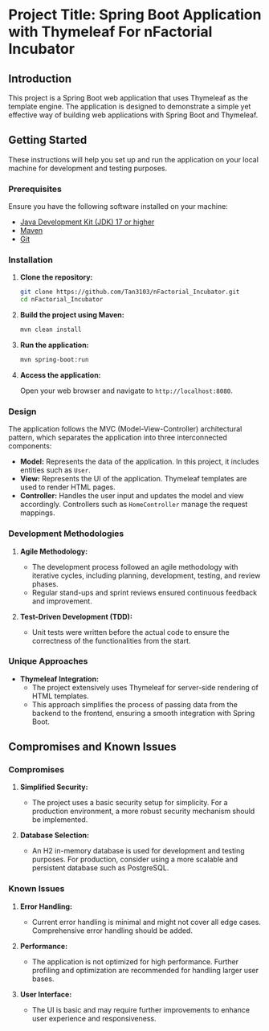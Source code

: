 # Project Title: Spring Boot Application with Thymeleaf For nFactorial Incubator

## Introduction

This project is a Spring Boot web application that uses Thymeleaf as the template engine. The application is designed to demonstrate a simple yet effective way of building web applications with Spring Boot and Thymeleaf.

## Getting Started

These instructions will help you set up and run the application on your local machine for development and testing purposes.

### Prerequisites

Ensure you have the following software installed on your machine:

- [Java Development Kit (JDK) 17 or higher](https://www.oracle.com/java/technologies/javase-jdk11-downloads.html)
- [Maven](https://maven.apache.org/install.html)
- [Git](https://git-scm.com/book/en/v2/Getting-Started-Installing-Git)

### Installation

1. **Clone the repository:**

   ```bash
   git clone https://github.com/Tan3103/nFactorial_Incubator.git
   cd nFactorial_Incubator
   ```

2. **Build the project using Maven:**

   ```bash
   mvn clean install
   ```

3. **Run the application:**

   ```bash
   mvn spring-boot:run
   ```

4. **Access the application:**

   Open your web browser and navigate to `http://localhost:8080`.

### Design

The application follows the MVC (Model-View-Controller) architectural pattern, which separates the application into three interconnected components:

- **Model:** Represents the data of the application. In this project, it includes entities such as `User`.
- **View:** Represents the UI of the application. Thymeleaf templates are used to render HTML pages.
- **Controller:** Handles the user input and updates the model and view accordingly. Controllers such as `HomeController` manage the request mappings.

### Development Methodologies

1. **Agile Methodology:**
   - The development process followed an agile methodology with iterative cycles, including planning, development, testing, and review phases.
   - Regular stand-ups and sprint reviews ensured continuous feedback and improvement.

2. **Test-Driven Development (TDD):**
   - Unit tests were written before the actual code to ensure the correctness of the functionalities from the start.

### Unique Approaches

- **Thymeleaf Integration:**
  - The project extensively uses Thymeleaf for server-side rendering of HTML templates.
  - This approach simplifies the process of passing data from the backend to the frontend, ensuring a smooth integration with Spring Boot.

## Compromises and Known Issues

### Compromises

1. **Simplified Security:**
   - The project uses a basic security setup for simplicity. For a production environment, a more robust security mechanism should be implemented.

2. **Database Selection:**
   - An H2 in-memory database is used for development and testing purposes. For production, consider using a more scalable and persistent database such as PostgreSQL.

### Known Issues

1. **Error Handling:**
   - Current error handling is minimal and might not cover all edge cases. Comprehensive error handling should be added.

2. **Performance:**
   - The application is not optimized for high performance. Further profiling and optimization are recommended for handling larger user bases.

3. **User Interface:**
   - The UI is basic and may require further improvements to enhance user experience and responsiveness.
